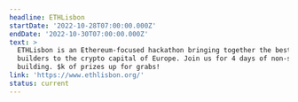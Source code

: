 ```yaml
---
headline: ETHLisbon
startDate: '2022-10-28T07:00:00.000Z'
endDate: '2022-10-30T07:00:00.000Z'
text: >
  ETHLisbon is an Ethereum-focused hackathon bringing together the best Web 3.0
  builders to the crypto capital of Europe. Join us for 4 days of non-stop
  building. $k of prizes up for grabs!
link: 'https://www.ethlisbon.org/'
status: current
---
```


